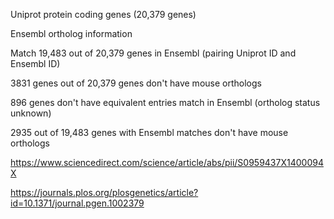 Uniprot protein coding genes (20,379 genes)

Ensembl ortholog information

Match 19,483 out of 20,379 genes in Ensembl (pairing Uniprot ID and Ensembl ID)

3831 genes out of 20,379 genes don't have mouse orthologs

896 genes don't have equivalent entries match in Ensembl (ortholog status unknown) 

2935 out of 19,483 genes with Ensembl matches don't have mouse orthologs

https://www.sciencedirect.com/science/article/abs/pii/S0959437X1400094X

https://journals.plos.org/plosgenetics/article?id=10.1371/journal.pgen.1002379

